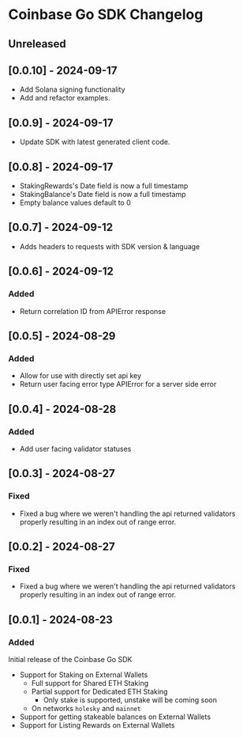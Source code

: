 # Coinbase Go SDK Changelog

## Unreleased

## [0.0.10] - 2024-09-17

- Add Solana signing functionality
- Add and refactor examples.

## [0.0.9] - 2024-09-17
- Update SDK with latest generated client code.

## [0.0.8] - 2024-09-17

- StakingRewards's Date field is now a full timestamp
- StakingBalance's Date field is now a full timestamp
- Empty balance values default to 0

## [0.0.7] - 2024-09-12

- Adds headers to requests with SDK version & language

## [0.0.6] - 2024-09-12

### Added

- Return correlation ID from APIError response

## [0.0.5] - 2024-08-29

### Added

- Allow for use with directly set api key
- Return user facing error type APIError for a server side error

## [0.0.4] - 2024-08-28

### Added

- Add user facing validator statuses

## [0.0.3] - 2024-08-27

### Fixed

- Fixed a bug where we weren't handling the api returned validators properly resulting in an index out of range error.

## [0.0.2] - 2024-08-27

### Fixed

- Fixed a bug where we weren't handling the api returned validators properly resulting in an index out of range error.

## [0.0.1] - 2024-08-23

### Added

Initial release of the Coinbase Go SDK

- Support for Staking on External Wallets
    - Full support for Shared ETH Staking
    - Partial support for Dedicated ETH Staking
      - Only stake is supported, unstake will be coming soon
    - On networks `holesky` and `mainnet`
- Support for getting stakeable balances on External Wallets
- Support for Listing Rewards on External Wallets
